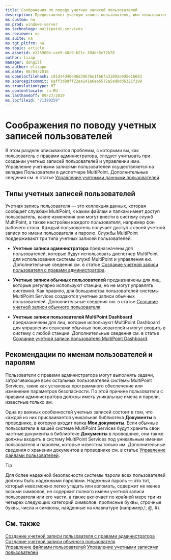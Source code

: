 ```yaml
---
title: Соображения по поводу учетных записей пользователей
description: Предоставляет учетную запись пользователя, имя пользователя и пароль для служб MultiPoint
ms.custom: na
ms.prod: windows-server
ms.technology: multipoint-services
ms.reviewer: na
ms.suite: na
ms.tgt_pltfrm: na
ms.topic: article
ms.assetid: e225900b-cee9-48c9-b21c-394dc5e72b78
author: lizap
manager: dongill
ms.author: elizapo
ms.date: 08/04/2016
ms.openlocfilehash: c81d14d46e96d39676e1fb6fa31892e0d5e1b683
ms.sourcegitcommit: 6aff3d88ff22ea141a6ea6572a5ad8dd6321f199
ms.translationtype: MT
ms.contentlocale: ru-RU
ms.lasthandoff: 09/27/2019
ms.locfileid: "71389259"
---
```

# <a name="user-account-considerations"></a>Соображения по поводу учетных записей пользователей
В этом разделе описываются проблемы, с которыми вы, как пользователь с правами администратора, следует учитывать при создании учетных записей пользователей и управлении ими. Управление учетными записями пользователей осуществляется на вкладке Пользователи в диспетчере MultiPoint. Дополнительные сведения см. в статье [Управление учетными данными пользователей](Manage-User-Accounts.md).  
  
## <a name="user-account-types"></a>Типы учетных записей пользователей  
Учетная запись пользователя — это коллекция данных, которая сообщает службам MultiPoint, к каким файлам и папкам имеет доступ пользователь, какие изменения они могут внести в систему служб MultiPoint, а также настройки каждого пользователя, например фон рабочего стола. Каждый пользователь получает доступ к своей учетной записи по имени пользователя и паролю. Службы MultiPoint поддерживают три типа учетных записей пользователей:  
  
-   **Учетные записи администратора** предназначены для пользователей, которые будут использовать диспетчер MultiPoint для использования системы служб MultiPoint и управления ею. Дополнительные сведения см. в статье [Создание учетной записи пользователя с правами администратора](Create-an-Administrative-User-Account.md).  
  
-   **Учетные записи обычных пользователей** предназначены для лиц, которые регулярно используют станции, но не могут управлять системой. Как правило, для большинства пользователей системы MultiPoint Services создаются учетные записи обычных пользователей. Дополнительные сведения см. в статье [Создание учетной записи обычного пользователя](Create-a-Standard-User-Account.md).  
  
-   **Учетные записи пользователей MultiPoint Dashboard** предназначены для лиц, которые используют MultiPoint Dashboard для управления сеансами обычных пользователей и могут входить в систему с любой станции. Дополнительные сведения см. в статье [Создание учетной записи пользователя MultiPoint Dashboard](Create-a-MultiPoint-Dashboard-User-Account.md).  
  
## <a name="user-name-and-password-considerations"></a>Рекомендации по именам пользователей и паролям  
Пользователи с правами администратора могут выполнять задачи, затрагивающие всех остальных пользователей системы MultiPoint Services, такие как установка программного обеспечение или изменение параметров безопасности. По этой причине пользователи с правами администратора должны иметь уникальные имена и пароли, известные только им.  
  
Одна из важных особенностей учетных записей состоит в том, что каждой из них присваивается уникальная библиотека **Документы** в проводнике, в которую входит папка **Мои документы**. Если обычные пользователи в вашей системе MultiPoint Services будут хранить свои частные документы в библиотеке **Документы** в проводнике, они также должны входить в систему MultiPoint Services под уникальным именем пользователя и паролем, которые известны только им. Дополнительные сведения о хранении документов в проводнике см. в статье [Управление файлами пользователей](Manage-User-Files.md).  
  
> [!TIP]  
> Для более надежной безопасности системы пароли всех пользователей должны быть надежными паролями. Надежный пароль — это тот, который невозможно легко угадать или взломать, содержит не менее восьми символов, не содержит полного имени учетной записи пользователя или его части, а также включает по крайней мере три из четырех следующих категорий символов: прописные буквы, строчные буквы, числа и символы, найденные на клавиатуре (например,!, @, #).  
  
## <a name="see-also"></a>См. также  
[Создание учетной записи пользователя с правами администратора](Create-an-Administrative-User-Account.md)  
[Создание учетной записи обычного пользователя](Create-a-Standard-User-Account.md)  
[Управление файлами пользователей](Manage-User-Files.md)
[Управление учетными записями пользователей](Manage-User-Accounts.md)